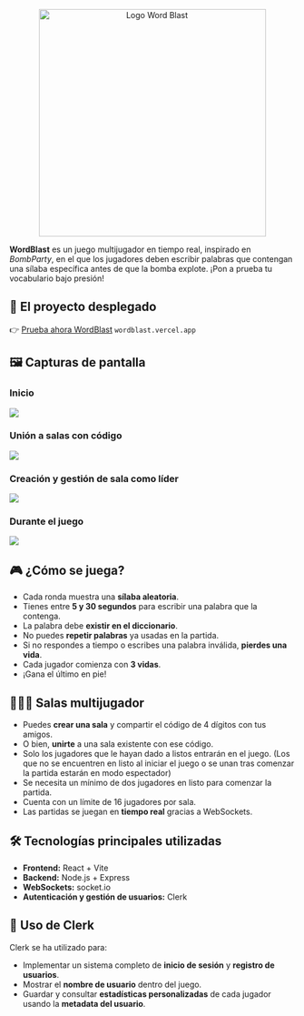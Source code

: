 

<p align="center">
<img src="https://github.com/user-attachments/assets/b484eb7f-65a0-4ed2-8416-656a63a961f5" alt="Logo Word Blast" width="400" />
</p>

**WordBlast** es un juego multijugador en tiempo real, inspirado en *BombParty*, en el que los jugadores deben escribir palabras que contengan una sílaba específica antes de que la bomba explote. ¡Pon a prueba tu vocabulario bajo presión!

## 🚀 El proyecto desplegado

👉 [Prueba ahora WordBlast](https://wordblast.vercel.app/)
``wordblast.vercel.app``

## 🖼️ Capturas de pantalla

### Inicio  
<img src="https://github.com/user-attachments/assets/92b5a15e-321a-4cc5-8283-0680b5efde93"/>

### Unión a salas con código  
<img src="https://github.com/user-attachments/assets/90fc5be1-b75e-4f96-b502-00add546850c"/>

### Creación y gestión de sala como líder  
<img src="https://github.com/user-attachments/assets/6de0c84f-82c1-4c76-b876-b8f99af62570"/>

### Durante el juego  
<img src="https://github.com/user-attachments/assets/4bc26953-4df3-4369-ad84-5f561abe6a7d"/>


## 🎮 ¿Cómo se juega?

* Cada ronda muestra una **sílaba aleatoria**.
* Tienes entre **5 y 30 segundos** para escribir una palabra que la contenga.
* La palabra debe **existir en el diccionario**.
* No puedes **repetir palabras** ya usadas en la partida.
* Si no respondes a tiempo o escribes una palabra inválida, **pierdes una vida**.
* Cada jugador comienza con **3 vidas**.
* ¡Gana el último en pie!

## 🧑‍🤝‍🧑 Salas multijugador

* Puedes **crear una sala** y compartir el código de 4 dígitos con tus amigos.
* O bien, **unirte** a una sala existente con ese código.
* Solo los jugadores que le hayan dado a listos entrarán en el juego. (Los que no se encuentren en listo al iniciar el juego o se unan tras comenzar la partida estarán en modo espectador)
* Se necesita un mínimo de dos jugadores en listo para comenzar la partida.
* Cuenta con un límite de 16 jugadores por sala.
* Las partidas se juegan en **tiempo real** gracias a WebSockets.

## 🛠️ Tecnologías principales utilizadas

* **Frontend:** React + Vite
* **Backend:** Node.js + Express
* **WebSockets:** socket.io
* **Autenticación y gestión de usuarios:** Clerk

## 🔐 Uso de Clerk

Clerk se ha utilizado para:

* Implementar un sistema completo de **inicio de sesión** y **registro de usuarios**.
* Mostrar el **nombre de usuario** dentro del juego.
* Guardar y consultar **estadísticas personalizadas** de cada jugador usando la **metadata del usuario**.

